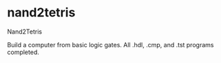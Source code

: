 # nand2tetris
Nand2Tetris

Build a computer from basic logic gates. All .hdl, .cmp, and .tst programs completed.
